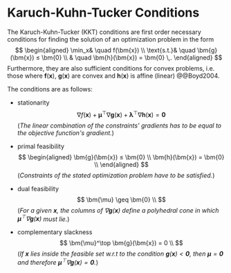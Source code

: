# Karuch-Kuhn-Tucker Conditions

The Karuch-Kuhn-Tucker (KKT) conditions are first order necessary conditions for finding the solution of an optimization problem in the form
$$
\begin{aligned}
	\min_x& \quad f(\bm{x}) \\
	\text{s.t.}& \quad \bm{g}(\bm{x}) ≤ \bm{0} \\
	                  & \quad \bm{h}(\bm{x}) = \bm{0} \,.
\end{aligned}
$$
Furthermore, they are also sufficient conditions for convex problems, i.e. those where $\bm{f}(\bm{x})$, $\bm{g}(\bm{x})$ are convex and $\bm{h}(\bm{x})$ is affine (linear) @@Boyd2004.

The conditions are as follows: 
- stationarity
$$
	∇f(\bm{x}) + \bm{\mu}^\top ∇\bm{g}(\bm{x}) + \bm{\lambda}^\top ∇\bm{h}(\bm{x}) = \bm{0}
$$
(*The linear combination of the constraints' gradients has to be equal to the objective function's gradient.*)

- primal feasibility
$$
\begin{aligned}
	\bm{g}(\bm{x}) ≤ \bm{0} \\
	\bm{h}(\bm{x}) = \bm{0} \\
\end{aligned}
$$
(*Constraints of the stated optimization problem have to be satisfied.*)

- dual feasibility
$$
\bm{\mu} \geq \bm{0} \\
$$
(*For a given $\bm{x}$, the columns of $∇\bm{g}(\bm{x})$ define a polyhedral cone in which $\bm{\mu}^\top ∇\bm{g}(\bm{x})$ must lie*.)

- complementary slackness
$$
\bm{\mu}^\top \bm{g}(\bm{x}) = 0 \\
$$
(*If $\bm{x}$ lies inside the feasible set w.r.t to the condition $\bm{g}(\bm{x}) < \bm{0}$, then $\bm{\mu} = \bm{0}$ and therefore $\bm{\mu}^\top ∇\bm{g}(\bm{x}) = \bm{0}$.*)
